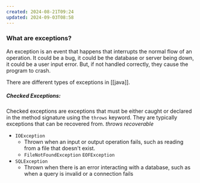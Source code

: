 ```yaml
---
created: 2024-08-21T09:24
updated: 2024-09-03T08:58
---
```

### What are exceptions?
An exception is an event that happens that interrupts the normal flow of an operation. It could be a bug, it could be the database or server being down, it could be a user input error. But, if not handled correctly, they cause the program to crash. 

There are different types of exceptions in [[java]]. 
##### Checked Exceptions:
Checked exceptions are exceptions that must be either caught or declared in the method signature using the `throws` keyword. They are typically exceptions that can be recovered from. *throws* *recoverable*
- `IOException`
	- Thrown when an input or output operation fails, such as reading from a file that doesn't exist. 
	- `FileNotFoundException` `EOFException`
- `SQLException`
	- Thrown when there is an error interacting with a database, such as when a query is invalid or a connection fails
